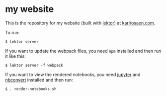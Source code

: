 # my website

This is the repository for my website (built with [lektor](https://www.getlektor.com/)) at
[karlrosaen.com](http://karlrosaen.com/).

To run:

```
$ lektor server
```

If you want to update the webpack files, you need `npm` installed
and then run it like this:

```
$ lektor server -f webpack
```

If you want to view the rendered notebooks, you need 
[jupyter](http://jupyter.readthedocs.io/en/latest/install.html)
and 
[nbconvert](http://nbconvert.readthedocs.io/en/latest/) installed
and then run:

```
$ . render-notebooks.sh
```
